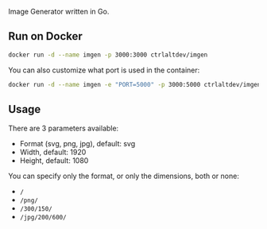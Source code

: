 Image Generator written in Go.

## Run on Docker

```sh
docker run -d --name imgen -p 3000:3000 ctrlaltdev/imgen
```

You can also customize what port is used in the container:
```sh
docker run -d --name imgen -e "PORT=5000" -p 3000:5000 ctrlaltdev/imgen
```

## Usage

There are 3 parameters available:

- Format (svg, png, jpg), default: svg
- Width, default: 1920
- Height, default: 1080

You can specify only the format, or only the dimensions, both or none:

- `/`
- `/png/`
- `/300/150/`
- `/jpg/200/600/`
